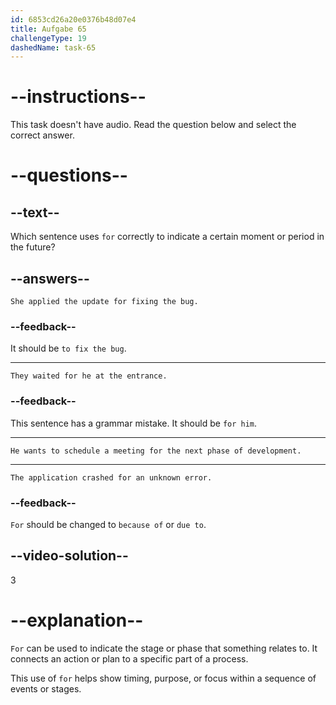```yaml
---
id: 6853cd26a20e0376b48d07e4
title: Aufgabe 65
challengeType: 19
dashedName: task-65
---
```


# --instructions--

This task doesn't have audio. Read the question below and select the correct answer.

# --questions--

## --text--

Which sentence uses `for` correctly to indicate a certain moment or period in the future?

## --answers--

`She applied the update for fixing the bug.`

### --feedback--

It should be `to fix the bug`.

---

`They waited for he at the entrance.`

### --feedback--

This sentence has a grammar mistake. It should be `for him`.

---

`He wants to schedule a meeting for the next phase of development.`

---

`The application crashed for an unknown error.`

### --feedback--

`For` should be changed to `because of` or `due to`.

## --video-solution--

3

# --explanation--

`For` can be used to indicate the stage or phase that something relates to. It connects an action or plan to a specific part of a process.

This use of `for` helps show timing, purpose, or focus within a sequence of events or stages.
